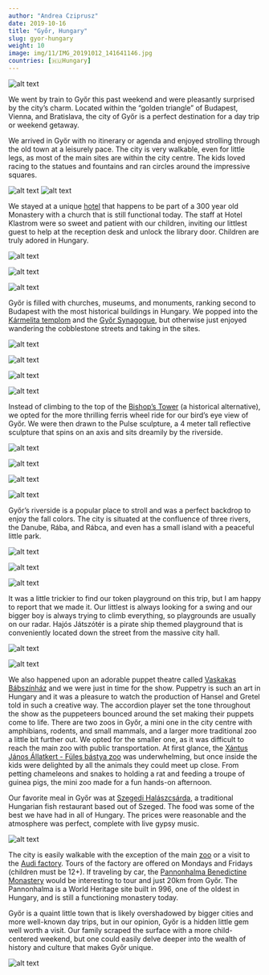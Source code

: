 ```yaml
---
author: "Andrea Cziprusz"
date: 2019-10-16
title: "Győr, Hungary"
slug: gyor-hungary
weight: 10
image: img/11/IMG_20191012_141641146.jpg
countries: [🇭🇺Hungary]
---
```


![alt text](/peekaboo.travel/img/11/IMG_20191012_141641146.jpg "statue square")
 
We went by train to Győr this past weekend and were pleasantly surprised by the city’s charm. Located within the “golden triangle” of Budapest, Vienna, and Bratislava, the city of Győr is a perfect destination for a day trip or weekend getaway.  

We arrived in Győr with no itinerary or agenda and enjoyed strolling through the old town at a leisurely pace.  The city is very walkable, even for little legs, as most of the main sites are within the city centre.  The kids loved racing to the statues and fountains and ran circles around the impressive squares. 

![alt text](/peekaboo.travel/img/11/IMG_20191012_132734705_HDR.jpg#center "fountain with ferris wheel") 
![alt text](/peekaboo.travel/img/11/IMG_20191012_115635641_HDR.jpg#center "square")  

We stayed at a unique [hotel](http://klastrom.hu/en) that happens to be part of a 300 year old Monastery with a church that is still functional today.  The staff at Hotel Klastrom were so sweet and patient with our children, inviting our littlest guest to help at the reception desk and unlock the library door. Children are truly adored in Hungary.

![alt text](/peekaboo.travel/img/11/IMG_20191013_142527206_HDR.jpg#center "hotel key")  

![alt text](/peekaboo.travel/img/11/IMG_20191012_113032483_HDR.jpg#center "hotel")  

![alt text](/peekaboo.travel/img/11/IMG_20191014_082636736.jpg#center "reception")  

Győr is filled with churches, museums, and monuments, ranking second to Budapest with the most historical buildings in Hungary.  We popped into the [Kármelita templom](http://www.karmelitarend.hu/history-carmelite-order-hungary) and the [Győr Synagogue](http://magyarzsido.hu/index.php?option=com_exhibition&view=detail&unit_id=4&id=46&Itemid=61&tmpl=detailpage&lang=en), but otherwise just enjoyed wandering the cobblestone streets and taking in the sites. 

![alt text](/peekaboo.travel/img/11/IMG_20191012_141533218_HDR.jpg#center "church")  

![alt text](/peekaboo.travel/img/11/IMG_20191013_173505661_HDR.jpg#center "church tower")  

![alt text](/peekaboo.travel/img/11/IMG_20191012_170801361_HDR.jpg#center "synagogue")  

![alt text](/peekaboo.travel/img/11/IMG_20191012_140624624_HDR.jpg#center "bishops tower")  



Instead of climbing to the top of the [Bishop’s Tower](https://www.budapest.com/cities_in_hungary/gyor/sights/bishops_castle_and_episcopal_palace.en.html) (a historical alternative), we opted for the more thrilling ferris wheel ride for our bird’s eye view of Győr.  We were then drawn to the Pulse sculpture, a 4 meter tall reflective sculpture that spins on an axis and sits dreamily by the riverside. 

![alt text](/peekaboo.travel/img/11/IMG_20191012_120809040_HDR.jpg#center "walking to ferris wheel")  

![alt text](/peekaboo.travel/img/11/IMG_20191012_134558141.jpg#center "ferris wheel")  

![alt text](/peekaboo.travel/img/11/IMG_20191012_133750297_HDR.jpg#center "ferris wheel view")  

![alt text](/peekaboo.travel/img/11/IMG_20191012_134849232_HDR.jpg#center "E with pulse")  


Győr’s riverside is a popular place to stroll and was a perfect backdrop to enjoy the fall colors. The city is situated at the confluence of three rivers, the Danube, Rába, and Rábca, and even has a small island with a peaceful little park.

![alt text](/peekaboo.travel/img/11/IMG_20191013_162846057_HDR.jpg#center "river bridge")  

![alt text](/peekaboo.travel/img/11/IMG_20191012_173932869_HDR.jpg#center "river")  

![alt text](/peekaboo.travel/img/11/IMG_20191013_170817070_HDR.jpg#center "horse statue")  


It was a little trickier to find our token playground on this trip, but I am happy to report that we made it. Our littlest is always looking for a swing and our bigger boy is always trying to climb everything, so playgrounds are usually on our radar. Hajós Játszótér is a pirate ship themed playground that is conveniently located down the street from the massive city hall. 

![alt text](/peekaboo.travel/img/11/IMG_20191013_091356585_HDR.jpg#center "city hall")  

![alt text](/peekaboo.travel/img/11/IMG_20191013_095158891_HDR.jpg#center "playground")  

We also happened upon an adorable puppet theatre called [Vaskakas Bábszínház](http://vaskakas.hu/) and we were just in time for the show.  Puppetry is such an art in Hungary and it was a pleasure to watch the production of Hansel and Gretel told in such a creative way.  The accordion player set the tone throughout the show as the puppeteers bounced around the set making their puppets come to life.  There are two zoos in Győr, a mini one in the city centre with amphibians, rodents, and small mammals, and a larger more traditional zoo a little bit further out. We opted for the smaller one, as it was difficult to reach the main zoo with public transportation. At first glance, the [Xántus János Állatkert - Füles bástya zoo](http://www.fulesbastya.hu/) was underwhelming, but once inside the kids were delighted by all the animals they could meet up close. From petting chameleons and snakes to holding a rat and feeding a troupe of guinea pigs, the mini zoo made for a fun hands-on afternoon.

Our favorite meal in Győr was at [Szegedi Halászcsárda](https://www.szegedihalaszcsardagyor.hu/), a traditional Hungarian fish restaurant based out of Szeged.  The food was some of the best we have had in all of Hungary. The prices were reasonable and the atmosphere was perfect, complete with live gypsy music.  

![alt text](/peekaboo.travel/img/11/IMG_20191012_130402357_HDR.jpg#center "musicians")

The city is easily walkable with the exception of the main [zoo](http://www.zoogyor.com/index.php/en/) or a visit to the [Audi factory](https://audi.hu/en/visit-the-factory/).  Tours of the factory are offered on Mondays and Fridays (children must be 12+).  If traveling by car, the [Pannonhalma Benedictine Monastery](https://pannonhalmifoapatsag.hu/) would be interesting to tour and just 20km from Győr.  The Pannonhalma is a World Heritage site built in 996, one of the oldest in Hungary, and is still a functioning monastery today.  

Győr is a quaint little town that is likely overshadowed by bigger cities and more well-known day trips, but in our opinion, Győr is a hidden little gem well worth a visit.  Our family scraped the surface with a more child-centered weekend, but one could easily delve deeper into the wealth of history and culture that makes Győr unique. 

![alt text](/peekaboo.travel/img/11/IMG_20191012_114515457_HDR.jpg#center "boat statue")
